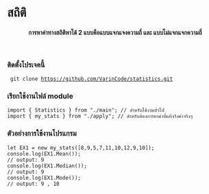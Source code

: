 # สถิติ
<header ><h4 align="center">การหาค่าทางสถิติหาได้ 2 แบบคือแบบแจกแจงความถี่ และ แบบไม่แจกแจกความถี่</h4></header>

### ติดตั้งโปรเจคนี้ 

<code> git clone https://github.com/VarinCode/statistics.git</code> <br/>


### เรียกใช้งานไฟล์ module  

```
import { Statistics } from "./main"; // สำหรับใช้งานทั่วไป
import { my_stats } from "./apply"; // สำหรับต้องการหาค่าที่แท้จริงค่าจริงๆ

```

### ตัวอย่างการใช้งานโปรแกรม

```
let EX1 = new my_stats([8,9,5,7,11,10,12,9,10]);
console.log(EX1.Mean());
// output: 9
console.log(EX1.Median());
// output: 9
console.log(EX1.Mode());
// output: 9 , 10

```
